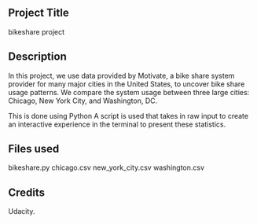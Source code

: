 ## Project Title
bikeshare project

## Description
In this project, we use data provided by Motivate, a bike share system provider for many major cities in the United States, to uncover bike share usage patterns. We compare the system usage between three large cities: Chicago, New York City, and Washington, DC.

This is done using Python 
A script is used that takes in raw input to create an interactive experience in the terminal to present these statistics.

## Files used
bikeshare.py chicago.csv new_york_city.csv washington.csv

## Credits
Udacity.
